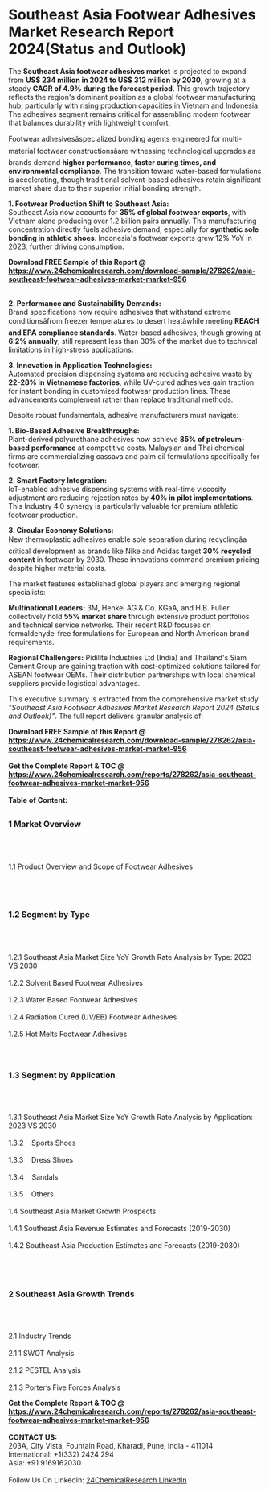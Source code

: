 <h1>Southeast Asia Footwear Adhesives Market Research Report 2024(Status and Outlook)</h1><p>The <strong>Southeast Asia footwear adhesives market</strong> is projected to expand from <strong>US$ 234 million in 2024 to US$ 312 million by 2030</strong>, growing at a steady <strong>CAGR of 4.9% during the forecast period</strong>. This growth trajectory reflects the region's dominant position as a global footwear manufacturing hub, particularly with rising production capacities in Vietnam and Indonesia. The adhesives segment remains critical for assembling modern footwear that balances durability with lightweight comfort.</p><p>Footwear adhesivesâspecialized bonding agents engineered for multi-material footwear constructionsâare witnessing technological upgrades as brands demand <strong>higher performance, faster curing times, and environmental compliance</strong>. The transition toward water-based formulations is accelerating, though traditional solvent-based adhesives retain significant market share due to their superior initial bonding strength.</p><p><strong>1. Footwear Production Shift to Southeast Asia:</strong><br>
Southeast Asia now accounts for <strong>35% of global footwear exports</strong>, with Vietnam alone producing over 1.2 billion pairs annually. This manufacturing concentration directly fuels adhesive demand, especially for <strong>synthetic sole bonding in athletic shoes</strong>. Indonesia's footwear exports grew 12% YoY in 2023, further driving consumption.</p><div><b>Download FREE Sample of this Report @ 
            <a href="https://www.24chemicalresearch.com/download-sample/278262/asia-southeast-footwear-adhesives-market-market-956">
            https://www.24chemicalresearch.com/download-sample/278262/asia-southeast-footwear-adhesives-market-market-956</a></b></div><br><p><strong>2. Performance and Sustainability Demands:</strong><br>
Brand specifications now require adhesives that withstand extreme conditionsâfrom freezer temperatures to desert heatâwhile meeting <strong>REACH and EPA compliance standards</strong>. Water-based adhesives, though growing at <strong>6.2% annually</strong>, still represent less than 30% of the market due to technical limitations in high-stress applications.</p><p><strong>3. Innovation in Application Technologies:</strong><br>
Automated precision dispensing systems are reducing adhesive waste by <strong>22-28% in Vietnamese factories</strong>, while UV-cured adhesives gain traction for instant bonding in customized footwear production lines. These advancements complement rather than replace traditional methods.</p><p>Despite robust fundamentals, adhesive manufacturers must navigate:</p><p><strong>1. Bio-Based Adhesive Breakthroughs:</strong><br>
Plant-derived polyurethane adhesives now achieve <strong>85% of petroleum-based performance</strong> at competitive costs. Malaysian and Thai chemical firms are commercializing cassava and palm oil formulations specifically for footwear.</p><p><strong>2. Smart Factory Integration:</strong><br>
IoT-enabled adhesive dispensing systems with real-time viscosity adjustment are reducing rejection rates by <strong>40% in pilot implementations</strong>. This Industry 4.0 synergy is particularly valuable for premium athletic footwear production.</p><p><strong>3. Circular Economy Solutions:</strong><br>
New thermoplastic adhesives enable sole separation during recyclingâa critical development as brands like Nike and Adidas target <strong>30% recycled content</strong> in footwear by 2030. These innovations command premium pricing despite higher material costs.</p><p>The market features established global players and emerging regional specialists:</p><p><strong>Multinational Leaders:</strong>  
3M, Henkel AG &amp; Co. KGaA, and H.B. Fuller collectively hold <strong>55% market share</strong> through extensive product portfolios and technical service networks. Their recent R&amp;D focuses on formaldehyde-free formulations for European and North American brand requirements.</p><p><strong>Regional Challengers:</strong>  
Pidilite Industries Ltd (India) and Thailand's Siam Cement Group are gaining traction with cost-optimized solutions tailored for ASEAN footwear OEMs. Their distribution partnerships with local chemical suppliers provide logistical advantages.</p><p>This executive summary is extracted from the comprehensive market study <em>"Southeast Asia Footwear Adhesives Market Research Report 2024 (Status and Outlook)"</em>. The full report delivers granular analysis of:</p><div><b>Download FREE Sample of this Report @ 
            <a href="https://www.24chemicalresearch.com/download-sample/278262/asia-southeast-footwear-adhesives-market-market-956">
            https://www.24chemicalresearch.com/download-sample/278262/asia-southeast-footwear-adhesives-market-market-956</a></b></div><br><div><b>Get the Complete Report & TOC @ 
            <a href="https://www.24chemicalresearch.com/reports/278262/asia-southeast-footwear-adhesives-market-market-956">
            https://www.24chemicalresearch.com/reports/278262/asia-southeast-footwear-adhesives-market-market-956</a></b></div><br>
            <b>Table of Content:</b><p><h2><span style="font-size:16px"><strong>1 Market Overview&nbsp;&nbsp; &nbsp;</strong></span></h2><br />
<br />
<p>1.1 Product Overview and Scope of Footwear Adhesives&nbsp;</p><br />
<br />
<h2><strong><span style="font-size:16px">1.2 Segment by Type&nbsp;&nbsp; &nbsp;</span></strong></h2><br />
<br />
<p>1.2.1 Southeast Asia Market Size YoY Growth Rate Analysis by Type: 2023 VS 2030&nbsp;&nbsp; &nbsp;<br /><br />
1.2.2 Solvent Based Footwear Adhesives&nbsp;&nbsp; &nbsp;<br /><br />
1.2.3 Water Based Footwear Adhesives<br /><br />
1.2.4 Radiation Cured (UV/EB) Footwear Adhesives<br /><br />
1.2.5 Hot Melts Footwear Adhesives<br /><br />
<br />
<h2><span style="font-size:16px"><strong>1.3 Segment by Application&nbsp;&nbsp;</strong></span></h2><br />
<br />
<p>1.3.1 Southeast Asia Market Size YoY Growth Rate Analysis by Application: 2023 VS 2030&nbsp;&nbsp; &nbsp;<br /><br />
1.3.2&nbsp;&nbsp; &nbsp;Sports Shoes<br /><br />
1.3.3&nbsp;&nbsp; &nbsp;Dress Shoes<br /><br />
1.3.4&nbsp;&nbsp; &nbsp;Sandals<br /><br />
1.3.5&nbsp;&nbsp; &nbsp;Others<br /><br />
1.4 Southeast Asia Market Growth Prospects&nbsp;&nbsp; &nbsp;<br /><br />
1.4.1 Southeast Asia Revenue Estimates and Forecasts (2019-2030)&nbsp;&nbsp; &nbsp;<br /><br />
1.4.2 Southeast Asia Production Estimates and Forecasts (2019-2030)&nbsp;&nbsp;</p><br />
<br />
<h2><span style="font-size:16px"><strong>2 Southeast Asia Growth Trends&nbsp;&nbsp; &nbsp;</strong></span></h2><br />
<br />
<p>2.1 Industry Trends&nbsp;&nbsp; &nbsp;<br /><br />
2.1.1 SWOT Analysis&nbsp;&nbsp; &nbsp;<br /><br />
2.1.2 PESTEL Analysis&nbsp;&nbsp; &nbsp;<br /><br />
2.1.3 Porter&rsquo;s Five Forces Analysis&nbsp</p><div><b>Get the Complete Report & TOC @ 
            <a href="https://www.24chemicalresearch.com/reports/278262/asia-southeast-footwear-adhesives-market-market-956">
            https://www.24chemicalresearch.com/reports/278262/asia-southeast-footwear-adhesives-market-market-956</a></b></div><br><b>CONTACT US:</b><br>
            203A, City Vista, Fountain Road, Kharadi, Pune, India - 411014<br>
            International: +1(332) 2424 294<br>
            Asia: +91 9169162030 <br><br>
            Follow Us On LinkedIn: <a href="https://www.linkedin.com/company/24chemicalresearch/">24ChemicalResearch LinkedIn</a>